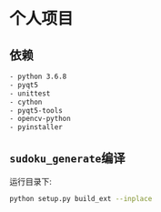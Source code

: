 # 个人项目

## 依赖

```bash
- python 3.6.8
- pyqt5
- unittest
- cython
- pyqt5-tools
- opencv-python
- pyinstaller
```



## `sudoku_generate`编译

运行目录下:

```bash
python setup.py build_ext --inplace
```

